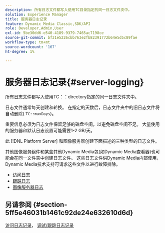 ```yaml
---
description: 所有日志文件都写入使用TC目录指定的同一日志文件夹中。
solution: Experience Manager
title: 服务器日志记录
feature: Dynamic Media Classic,SDK/API
role: Developer,Admin,User
exl-id: 5be30dd6-e540-4189-9379-7465ac7198ce
source-git-commit: bf31e5226cbb763e2fb82391772b64e5d5c89fae
workflow-type: tm+mt
source-wordcount: '167'
ht-degree: 1%

---
```


# 服务器日志记录{#server-logging}

所有日志文件都写入使用TC：：directory指定的同一日志文件夹中。

日志文件通常每天创建和轮换。 在指定的天数后，日志文件夹中的旧日志文件将自动删除( `TC::maxDays`)。

重要信息必须为日志文件保留足够的磁盘空间，以避免磁盘空间不足。 大量使用的服务器和默认日志设置可能需要1-2 GB/天。

此 [!DNL Platform Server] 和图像服务器创建下面描述的三种类型的日志文件。

其他图像服务组件和某些其他Dynamic Media包(如Dynamic Media查看器)也可能会在同一文件夹中创建日志文件。 这些日志文件供Dynamic Media内部使用，Dynamic Media技术支持可请求这些文件以进行故障排除。

* [访问日志](c-access-log.md)
* [跟踪日志](c-trace-log.md)
* [图像服务器日志](c-image-server-log.md)

## 另请参阅 {#section-5ff5e46031b1461c92de24e632610d6d}

[访问日志记录](../../../../is-api/image-serving-api-ref/c-configuration-and-administration/c-server-settings/r-access-logging.md#reference-5d175921c12a48a6be7f722517615d0f)， [调试/跟踪日志记录](../../../../is-api/image-serving-api-ref/c-configuration-and-administration/c-server-settings/r-debug-trace-logging.md#reference-4b372f81001849f5b495457da7af8e82)
